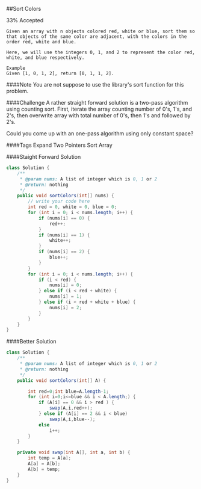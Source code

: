 ##Sort Colors

33% Accepted

	Given an array with n objects colored red, white or blue, sort them so that objects of the same color are adjacent, with the colors in the order red, white and blue.

	Here, we will use the integers 0, 1, and 2 to represent the color red, white, and blue respectively.

	Example
	Given [1, 0, 1, 2], return [0, 1, 1, 2].

####Note
You are not suppose to use the library's sort function for this problem.

####Challenge
A rather straight forward solution is a two-pass algorithm using counting sort. First, iterate the array counting number of 0's, 1's, and 2's, then overwrite array with total number of 0's, then 1's and followed by 2's.

Could you come up with an one-pass algorithm using only constant space?

####Tags Expand
Two Pointers Sort Array

####Staight Forward Solution
```java
class Solution {
    /**
     * @param nums: A list of integer which is 0, 1 or 2
     * @return: nothing
     */
    public void sortColors(int[] nums) {
        // write your code here
        int red = 0, white = 0, blue = 0;
        for (int i = 0; i < nums.length; i++) {
            if (nums[i] == 0) {
                red++;
            }
            if (nums[i] == 1) {
                white++;
            }
            if (nums[i] == 2) {
                blue++;
            }
        }
        for (int i = 0; i < nums.length; i++) {
            if (i < red) {
                nums[i] = 0;
            } else if (i < red + white) {
                nums[i] = 1;
            } else if (i < red + white + blue) {
                nums[i] = 2;
            }
        }
    }
}
```

####Better Solution
```java
class Solution {
    /**
     * @param nums: A list of integer which is 0, 1 or 2
     * @return: nothing
     */
    public void sortColors(int[] A) {

        int red=0;int blue=A.length-1;
        for (int i=0;i<=blue && i < A.length;) {
            if (A[i] == 0 && i > red ) {
                swap(A,i,red++);
            } else if (A[i] == 2 && i < blue)
                swap(A,i,blue--);
            else
                i++;
        }
    }

    private void swap(int A[], int a, int b) {
        int temp = A[a];
        A[a] = A[b];
        A[b] = temp;
    }
}

```
